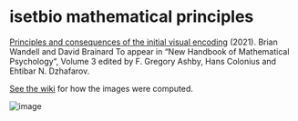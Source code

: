 # isetbio mathematical principles
[Principles and consequences of the initial visual encoding](https://stanford.edu/~wandell/data/papers//2021-Principles-Ashby.pdf) (2021).
Brian Wandell and David Brainard
To appear in “New Handbook of Mathematical Psychology“, Volume 3
edited by F. Gregory Ashby, Hans Colonius and Ehtibar N. Dzhafarov.

[See the wiki](https://github.com/isetbio/isetbioprinciples/wiki) for how the images were computed.

![image](https://github.com/user-attachments/assets/48a820f1-7119-4bb4-a1d3-a944a8936c16)
